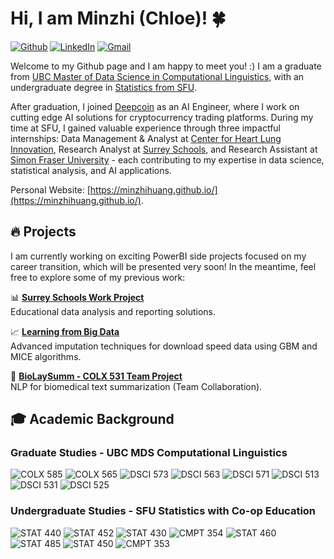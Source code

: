 # Hi, I am Minzhi (Chloe)! 🍀 
[![Github](https://img.shields.io/badge/GitHub-MinzhiHuang-100000?style=flat&logo=github&logoColor=white)](https://github.com/MinzhiHuang)
[![LinkedIn](https://img.shields.io/badge/LinkedIn-Minzhi%20Huang-0077B5?style=flat&logo=linkedin&logoColor=white)](https://www.linkedin.com/in/minzhih/)
[![Gmail](https://img.shields.io/badge/Gmail-huangminzxx@gmail.com-D14836?style=flat&logo=gmail&logoColor=white)](mailto:huangminzxx@gmail.com)

Welcome to my Github page and I am happy to meet you! :) I am a graduate from [UBC Master of Data Science in Computational Linguistics](https://masterdatascience.ubc.ca/programs/computational-linguistics), with an undergraduate degree in [Statistics from SFU](https://www.sfu.ca/students/calendar/2025/spring/courses/stat.html).

After graduation, I joined [Deepcoin](https://www.deepcoin.com/) as an AI Engineer, where I work on cutting edge AI solutions for cryptocurrency trading platforms. During my time at SFU, I gained valuable experience through three impactful internships: Data Management & Analyst at [Center for Heart Lung Innovation](https://www.hli.ubc.ca/), Research Analyst at [Surrey Schools](https://www.surreyschools.ca/), and Research Assistant at [Simon Fraser University](https://www.sfu.ca/stat-actsci/undergraduate/all-undergrad/research/USRA-projects/USRA-2022/project-Stenning.html) - each contributing to my expertise in data science, statistical analysis, and AI applications.

Personal Website: [https://minzhihuang.github.io/](https://minzhihuang.github.io/).

## 🔥 Projects
I am currently working on exciting PowerBI side projects focused on my career transition, which will be presented very soon! In the meantime, feel free to explore some of my previous work:

📊 **[Surrey Schools Work Project](https://github.com/MinzhiHuang/Minzhi-Surrey-School-Report)**  
Educational data analysis and reporting solutions.

📈 **[Learning from Big Data](https://github.com/MinzhiHuang/STAT440-Project2)**  
Advanced imputation techniques for download speed data using GBM and MICE algorithms.

🧬 **[BioLaySumm - COLX 531 Team Project](https://github.com/MinzhiHuang/BioLaySumm)**  
NLP for biomedical text summarization (Team Collaboration).


## 🎓 Academic Background
### Graduate Studies - UBC MDS Computational Linguistics
![COLX 585](https://img.shields.io/badge/COLX%20585-Trends%20in%20Natural%20Language%20Processing-4285F4?style=flat&logo=google-scholar&logoColor=white)
![COLX 565](https://img.shields.io/badge/COLX%20565-Sentiment%20Analysis-4285F4?style=flat&logo=google-scholar&logoColor=white)
![DSCI 573](https://img.shields.io/badge/DSCI%20573-Feature%20&%20Model%20Selection-FF6B6B?style=flat&logo=tensorflow&logoColor=white)
![DSCI 563](https://img.shields.io/badge/DSCI%20563-Unsupervised%20Learning-FF6B6B?style=flat&logo=tensorflow&logoColor=white)
![DSCI 571](https://img.shields.io/badge/DSCI%20571-Supervised%20Learning%20-FF6B6B?style=flat&logo=scikit-learn&logoColor=white)
![DSCI 513](https://img.shields.io/badge/DSCI%20513-Databases%20&%20Data%20Retrieval-32CD32?style=flat&logo=postgresql&logoColor=white)
![DSCI 531](https://img.shields.io/badge/DSCI%20531-Data%20Visualization%20I-FF8C00?style=flat&logo=plotly&logoColor=white)
![DSCI 525](https://img.shields.io/badge/DSCI%20525-Web%20and%20Cloud%20Computing-9932CC?style=flat&logo=amazonwebservices&logoColor=white)

### Undergraduate Studies - SFU Statistics with Co-op Education
![STAT 440](https://img.shields.io/badge/STAT%20440-Learning%20from%20Big%20Data-20B2AA?style=flat&logo=apache-spark&logoColor=white)
![STAT 452](https://img.shields.io/badge/STAT%20452-Machine%20Learning-FF6B6B?style=flat&logo=scikit-learn&logoColor=white)
![STAT 430](https://img.shields.io/badge/STAT%20430-Statistical%20Design%20&%20Analysis%20of%20Experiments-20B2AA?style=flat&logo=r-project&logoColor=white)
![CMPT 354](https://img.shields.io/badge/CMPT%20354-Database%20Systems%20(Data%20Model%20|%20Database%20Design%20|%20Transaction%20Processing)-6A5ACD?style=flat&logo=postgresql&logoColor=white)
![STAT 460](https://img.shields.io/badge/STAT%20460-Bayesian%20Statistics-9370DB?style=flat&logo=r-project&logoColor=white)
![STAT 485](https://img.shields.io/badge/STAT%20485-Applied%20Time%20Series%20Analysis-FF8C00?style=flat&logo=r-project&logoColor=white)
![STAT 450](https://img.shields.io/badge/STAT%20450-Statistical%20Theory-20B2AA?style=flat&logo=r-project&logoColor=white)
![CMPT 353](https://img.shields.io/badge/CMPT%20353-Computational%20Data%20Science-DC143C?style=flat&logo=python&logoColor=white)

